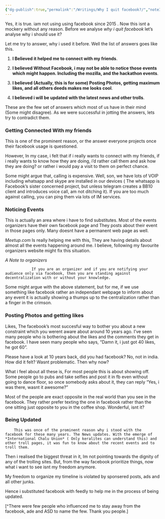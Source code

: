 ```yaml
---
{"dg-publish":true,"permalink":"/Writings/Why I quit facebook?/","noteIcon":"","created":"2023-12-08T12:39:05.024+05:30","updated":"2023-12-08T12:40:05.907+05:30"}
---
```



Yes, it is true. iam not using using facebook since 2015 . Now this isnt a mockery without any reason. Before we analyse *why i quit facebook* let’s analyse why i should use it?

Let me try to answer, why i used it before. Well the list of answers goes like this.

1. **I Believed it helped me to connect with my friends**.


2. **I believed Without Facebook, i may not be able to notice those events which might happen. Including the mozilla, and the hackathon events**.


3. **I believed (Actually, this is for some) Posting Photos, getting maximum likes, and all others deeds makes me looks cool**.


4. **I believed i will be updated with the latest news and other trolls**.

These are the few set of answers which most of us have in their mind (Some might disagree). As we were successful in jotting the answers, lets try to contradict them.

### Getting Connected With my friends

This is one of the prominent reason, or the answer everyone projects once their facebook usage is questioned.

However, In my case, i felt that if i really wants to connect with my friends, if i really wants to know how they are doing, i’d rather call them and ask how they are doing? or rather i would pay a visit to them on perfect chance.

Some might argue that, calling is expensive. Well, son, we have lots of VOIP including whatsapp and skype are installed in our devices ( The whatsapp is Facebook’s sister concerned project, but unless telegram creates a BB10 client and introduces voice call, am not ditching it). If you are too much against calling, you can ping them via lots of IM services.

### Noticing Events

This is actually an area where i have to find substitutes. Most of the events organizers have their own facebook page and They posts about their event in those pages only. Many doesnt have a permanent web page as well.

*Meetup.com* Is really helping me with this, They are having details about almost all the events happening around me. I believe, following my favourite organizers website might fix this situation.

*A Note to organizers*
				
				If you are an organizer and if you are notifying your audience only via facebook, then you are standing against decentralization with or without your knowledge.

Some might argue with the above statement, but for me, if we use something like facebook rather an independant webpage to inform about any event it is actually showing a thumps up to the centralization rather than a finger in the crimson.

### Posting Photos and getting likes 

Likes, The facebook’s most succesful way to bother you about a new constraint which you werent aware about around 10 years ago.
I’ve seen many people who is bothering about the likes and the comments they get in facebook. I have seen many people who says, “Damn it, i just got 40 likes, he got 60”.

Please have a look at 10 years back, did you had facebook? No, not in india. How did it felt? Wasnt problematic. Then why now?

What i feel about all these is, For most people this is about showing off. Some people go to pubs and take selfies and post it in fb even without going to dance floor, so once somebody asks about it, they can reply “Yes, i was there, wasnt it awesome?”

Most of the people are exact opposite in the real world than you see in the facebook. They rather prefer texting the one in facebook rather than the one sitting just opposite to you in the coffee shop. Wonderful, isnt it?

### Being Updated

		This was once of the prominent reason why i stood with the facebook for these many years. The News updates. With the emerge of *International Chalu Union* ( Only keralites can understand this) and other troll pages, it was fun to know about the recent events and to troll them.

Then i realised the biggest threat in it, Im not pointing towards the dignity of any of the trolling sites. But, from the way facebook prioritize things, now what i want to see isnt my freedom anymore. 

My freedom to organize my timeline is violated by sponsered posts, ads and all other junks.

Hence i substituted facebook with feedly to help me in the process of being updated.

[^There were few people who influenced me to stay away from the facebook, ade and ASD to name the few. Thank you people.]